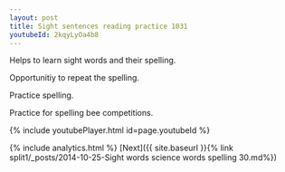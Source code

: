 ```yaml
---
layout: post
title: Sight sentences reading practice 1031
youtubeId: 2kqyLyOa4b8
---
```

 
 
Helps to learn sight words and their spelling.

Opportunitiy to repeat the spelling. 

Practice spelling. 
 
Practice for spelling bee competitions. 
 
{% include youtubePlayer.html id=page.youtubeId %}
 
 
{% include analytics.html %} 
[Next]({{ site.baseurl }}{% link  split1/_posts/2014-10-25-Sight words science words spelling 30.md%})
 
